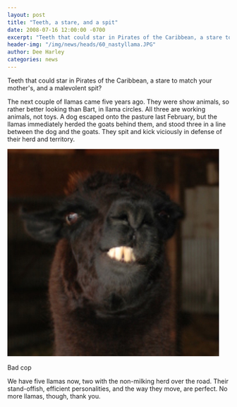 ```yaml
---
layout: post
title: "Teeth, a stare, and a spit"
date: 2008-07-16 12:00:00 -0700
excerpt: "Teeth that could star in Pirates of the Caribbean, a stare to match your mother's, and a malevolent ..."
header-img: "/img/news/heads/60_nastyllama.JPG"
author: Dee Harley
categories: news
---
```

Teeth that could star in Pirates of the Caribbean, a stare to match
your mother's, and a malevolent spit?







The next couple of llamas came five years ago. They were show animals,
so rather better looking than Bart, in llama circles. All three are
working animals, not toys. A dog escaped onto the pasture last
February, but the llamas immediately herded the goats behind them, and
stood three in a line between the dog and the goats. They spit and
kick viciously in defense of their herd and territory.

![image](/img/news/60_nastyllama.JPG)

Bad cop

We have five llamas now, two with the non-milking herd over the road.
Their stand-offish, efficient personalities, and the way they move,
are perfect. No more llamas, though, thank you.


